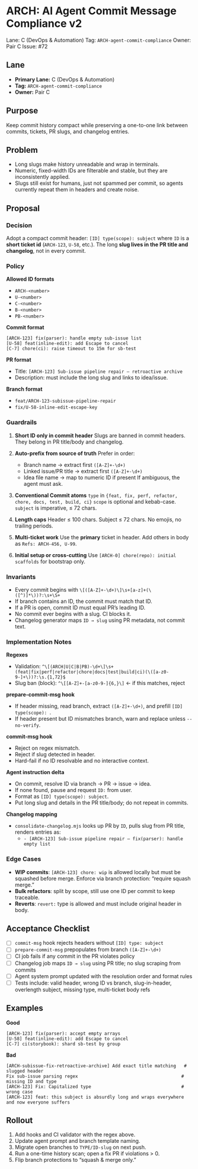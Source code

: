 # ARCH: AI Agent Commit Message Compliance v2

Lane: C (DevOps & Automation)
Tag: `ARCH-agent-commit-compliance`
Owner: Pair C
Issue: #72

## Lane

- **Primary Lane:** C (DevOps & Automation)
- **Tag:** `ARCH-agent-commit-compliance`
- **Owner:** Pair C

## Purpose

Keep commit history compact while preserving a one-to-one link between commits, tickets, PR slugs, and changelog entries.

## Problem

- Long slugs make history unreadable and wrap in terminals.
- Numeric, fixed-width IDs are filterable and stable, but they are inconsistently applied.
- Slugs still exist for humans, just not spammed per commit, so agents currently repeat them in headers and create noise.

## Proposal

### Decision

Adopt a compact commit header:
`[ID] type(scope): subject`
where `ID` is a **short ticket id** (`ARCH-123`, `U-58`, etc.). The long **slug lives in the PR title and changelog**, not in every commit.

### Policy

**Allowed ID formats**

- `ARCH-<number>`
- `U-<number>`
- `C-<number>`
- `B-<number>`
- `PB-<number>`

**Commit format**

```
[ARCH-123] fix(parser): handle empty sub-issue list
[U-58] feat(inline-edit): add Escape to cancel
[C-7] chore(ci): raise timeout to 15m for sb-test
```

**PR format**

- Title: `[ARCH-123] Sub-issue pipeline repair — retroactive archive`
- Description: must include the long slug and links to idea/issue.

**Branch format**

- `feat/ARCH-123-subissue-pipeline-repair`
- `fix/U-58-inline-edit-escape-key`

### Guardrails

1. **Short ID only in commit header**
   Slugs are banned in commit headers. They belong in PR title/body and changelog.

2. **Auto-prefix from source of truth**
   Prefer in order:
   - Branch name → extract first `([A-Z]+-\d+)`
   - Linked issue/PR title → extract first `([A-Z]+-\d+)`
   - Idea file name → map to numeric ID if present
     If ambiguous, the agent must ask.

3. **Conventional Commit atoms**
   `type` in `{feat, fix, perf, refactor, chore, docs, test, build, ci}`
   `scope` is optional and kebab-case. `subject` is imperative, ≤ 72 chars.

4. **Length caps**
   Header ≤ 100 chars. Subject ≤ 72 chars. No emojis, no trailing periods.

5. **Multi-ticket work**
   Use the **primary** ticket in header. Add others in body as `Refs: ARCH-456, U-99`.

6. **Initial setup or cross-cutting**
   Use `[ARCH-0] chore(repo): initial scaffolds` for bootstrap only.

### Invariants

- Every commit begins with `\[([A-Z]+-\d+)\]\s+[a-z]+(\([^)]*\))?:\s+\S+`
- If branch contains an ID, the commit must match that ID.
- If a PR is open, commit ID must equal PR’s leading ID.
- No commit ever begins with a slug. CI blocks it.
- Changelog generator maps `ID → slug` using PR metadata, not commit text.

### Implementation Notes

**Regexes**

- Validation:
  `^\[(ARCH|U|C|B|PB)-\d+\]\s+(feat|fix|perf|refactor|chore|docs|test|build|ci)(\([a-z0-9-]+\))?:\s.{1,72}$`
- Slug ban (block):
  `^\[[A-Z]+-[a-z0-9-]{6,}\]` ← if this matches, reject

**prepare-commit-msg hook**

- If header missing, read branch, extract `([A-Z]+-\d+)`, and prefill `[ID] type(scope): `.
- If header present but ID mismatches branch, warn and replace unless `--no-verify`.

**commit-msg hook**

- Reject on regex mismatch.
- Reject if slug detected in header.
- Hard-fail if no ID resolvable and no interactive context.

**Agent instruction delta**

- On commit, resolve ID via branch → PR → issue → idea.
- If none found, pause and request `ID:` from user.
- Format as `[ID] type(scope): subject`.
- Put long slug and details in the PR title/body; do not repeat in commits.

**Changelog mapping**

- `consolidate-changelog.mjs` looks up PR by `ID`, pulls slug from PR title, renders entries as:
  - `- [ARCH-123] Sub-issue pipeline repair — fix(parser): handle empty list`

### Edge Cases

- **WIP commits**: `[ARCH-123] chore: wip` is allowed locally but must be squashed before merge. Enforce via branch protection: “require squash merge.”
- **Bulk refactors**: split by scope, still use one ID per commit to keep traceable.
- **Reverts**: `revert:` type is allowed and must include original header in body.

## Acceptance Checklist

- [ ] `commit-msg` hook rejects headers without `[ID] type: subject`
- [ ] `prepare-commit-msg` prepopulates from branch `([A-Z]+-\d+)`
- [ ] CI job fails if any commit in the PR violates policy
- [ ] Changelog job maps `ID → slug` using PR title; no slug scraping from commits
- [ ] Agent system prompt updated with the resolution order and format rules
- [ ] Tests include: valid header, wrong ID vs branch, slug-in-header, overlength subject, missing type, multi-ticket body refs

## Examples

**Good**

```
[ARCH-123] fix(parser): accept empty arrays
[U-58] feat(inline-edit): add Escape to cancel
[C-7] ci(storybook): shard sb-test by group
```

**Bad**

```
[ARCH-subissue-fix-retroactive-archive] Add exact title matching   # slugged header
Fix sub-issue parsing regex                                       # missing ID and type
[ARCH-123] Fix: Capitalized type                                  # wrong case
[ARCH-123] feat: this subject is absurdly long and wraps everywhere and now everyone suffers
```

## Rollout

1. Add hooks and CI validator with the regex above.
2. Update agent prompt and branch template naming.
3. Migrate open branches to `TYPE/ID-slug` on next push.
4. Run a one-time history scan; open a fix PR if violations > 0.
5. Flip branch protections to “squash & merge only.”
